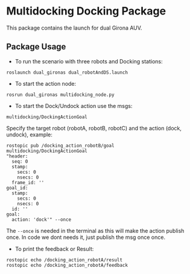 # Multidocking Docking Package

This package  contains the launch for dual Girona AUV.

## Package Usage

* To run the scenario with three robots and Docking stations: 
```
roslaunch dual_gironas dual_robotAndDS.launch 
```
* To start the action node:
```
rosrun dual_gironas multidocking_node.py
```
* To start the Dock/Undock action use the msgs: 
```
multidocking/DockingActionGoal
```
Specify the target robot (robotA, robotB, robotC) and the action (dock, undock), example: 
```
rostopic pub /docking_action_robotB/goal multidocking/DockingActionGoal
"header:
  seq: 0
  stamp:
    secs: 0
    nsecs: 0
  frame_id: ''
goal_id:
  stamp:
    secs: 0
    nsecs: 0
  id: ''
goal:
  action: 'dock'" --once
```
The ```--once``` is needed in the terminal as this will make the action publish once. In code we dont needs it, just publish the msg once once. 
* To print the feedback or Result:
```  
rostopic echo /docking_action_robotA/result
rostopic echo /docking_action_robotA/feedback
```